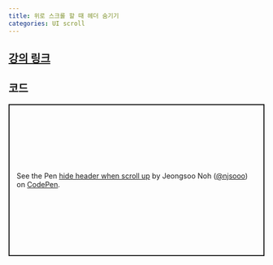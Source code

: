 ```yaml
---
title: 위로 스크롤 할 때 헤더 숨기기
categories: UI scroll
---
```


## [강의 링크](https://wtss.tistory.com/160)

## 코드
<p class="codepen" data-height="300" data-default-tab="html,result" data-slug-hash="yLRBGRr" data-user="njsooo" style="height: 300px; box-sizing: border-box; display: flex; align-items: center; justify-content: center; border: 2px solid; margin: 1em 0; padding: 1em;">
  <span>See the Pen <a href="https://codepen.io/njsooo/pen/yLRBGRr">
  hide header when scroll up</a> by Jeongsoo Noh (<a href="https://codepen.io/njsooo">@njsooo</a>)
  on <a href="https://codepen.io">CodePen</a>.</span>
</p>
<script async src="https://cpwebassets.codepen.io/assets/embed/ei.js"></script>